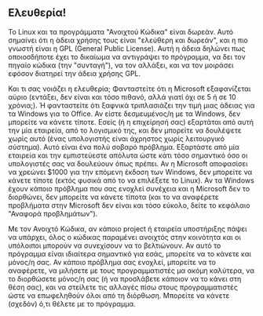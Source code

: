 <?php require("../../entete.php"); ?> <?php require("../../base.php"); ?> <?php require("../../fonctions.php"); ?>

<div id="corps">

<h2>Ελευθερία!</h2>

Το Linux και τα προγράμματα "Ανοιχτού Κώδικα" είναι δωρεάν. Αυτό 
σημαίνει ότι η άδεια χρήσης τους είναι "ελεύθερη και δωρεάν", και η 
πιο γνωστή είναι η GPL (General Public License). Αυτή η άδεια δηλώνει
πως οποιοσδήποτε έχει το δικαίωμα να αντιγράψει το πρόγραμμα, να δει
τον πηγαίο κώδικα (την "συνταγή"), να τον αλλάξει, και να τον μοιράσει
εφόσον διατηρεί την άδεια χρήσης GPL.

Και τι σας νοιάζει η ελευθερία; Φανταστείτε ότι η Microsoft εξαφανίζεται
αύριο (εντάξει, δεν είναι και τόσο πιθανό, αλλά γιατί όχι σε 5 ή σε 10
χρόνια;). Ή φανταστείτε ότι ξαφνικά τριπλασιάζει την τιμή μιας άδειας
για τα Windows για το Office. Αν είστε δεσμευμένος/η με τα Windows, 
δεν μπορείτε να κάνετε τίποτε. Εσείς (ή η επιχείρησή σας) εξαρτάται από
αυτή την μία εταιρεία, από το λογισμικό της, και δεν μπορείτε να δουλέψετε
χωρίς αυτό (ένας υπολογιστής είναι άχρηστος χωρίς λειτουργικό σύστημα).
Αυτό είναι ένα πολύ σοβαρό πρόβλημα. Εξαρτάστε από μία εταιρεία και την
εμπιστεύεστε απόλυτα ώστε κάτι τόσο σημαντικό όσο οι υπολογιστές σας να 
δουλεύουν όπως πρέπει. Αν η Microsoft αποφασίσει να χρεώνει $1000 για την 
επόμενη έκδοση των Windows, δεν μπορείτε να κάνετε τίποτε (εκτός φυσικά από
το να επιλέξετε το Linux). Αν τα Windows έχουν κάποιο πρόβλημα που σας
ενοχλεί συνέχεια και η Microsoft δεν το διορθώνει, δεν μπορείτε να κάνετε
τίποτα (και το να αναφέρετε προβλήματα στην Microsoft δεν είναι και τόσο
εύκολο, δείτε το κεφάλαιο "Αναφορά προβλημάτων").

Με τον Ανοιχτό Κώδικα, αν κάποιο project ή εταιρεία υποστήριξης πάψει να
υπάρχει, όλος ο κώδικας παραμένει ανοιχτός στην κοινότητα και οι υπόλοιποι
μπορούν να συνεχίσουν να το βελτιώνουν. Αν αυτό το πρόγραμμα είναι ιδιαίτερα
σημαντικό για εσάς, μπορείτε να το κάνετε και μόνος/η σας. Αν κάποιο πρόβλημα
σας ενοχλεί, μπορείτε να το αναφέρετε, να μιλήσετε με τους προγραμματιστές
μα ακόμη καλύτερα, να το διορθώσετε μόνος/η σας (ή να προσλάβετε κάποιον 
να το κάνει στη θέση σας), και να στείλετε τις αλλαγές πίσω στους προγραμματιστές
ώστε να επωφεληθούν όλοι από τη διόρθωση. Μπορείτε να κάνετε (σχεδόν) ό,τι
θέλετε με το πρόγραμμα.

</div>


